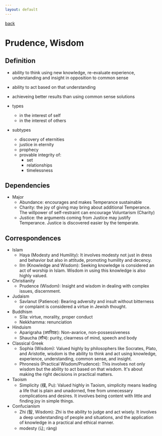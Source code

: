 ```yaml
---
layout: default
---
```

[back](./)

# Prudence, Wisdom

## Definition

- ability to think using new knowledge, re-evaluate experience, understanding and insight in opposition to common sense
- ability to act based on that understanding
- achieveing better results than using common sense solutions

- types
    - in the interest of self
    - in the interest of others

- subtypes
    - discovery of eternities
    - justice in eternity
    - prophecy
    - provable integrity of:
        - set
        - relationships
        - timelessness

## Dependencies

- Major
    - Abundance: encourages and makes Temperance sustainable
    - Charity: the joy of giving may bring about additional Temperance. The willpower of self-restraint can encourage Voluntarism (Charity)
    - Justice: the arguments coming from Justice may justify Temperance. Justice is discovered easier by the temperate.


## Correspondences

- Islam
    - Haya (Modesty and Humility): It involves modesty not just in dress and behavior but also in attitude, promoting humility and decency.
    - Ilm (Knowledge and Wisdom): Seeking knowledge is considered an act of worship in Islam. Wisdom in using this knowledge is also highly valued.
- Christianity
    - Prudence (Wisdom): Insight and wisdom in dealing with complex issues, discernment.
- Judaism
    - Savlanut (Patience): Bearing adversity and insult without bitterness or complaint is considered a virtue in Jewish thought.
- Buddhism
    - Sīla: virtue, morality, proper conduct
    - Nekkhamma: renunciation
- Hinduism
    - Aparigraha (अपरिग्रहः): Non-avarice, non-possessiveness
    - Shaucha (शौच): purity, clearness of mind, speech and body
- Classical Greek
    - Sophia (Wisdom): Valued highly by philosophers like Socrates, Plato, and Aristotle, wisdom is the ability to think and act using knowledge, experience, understanding, common sense, and insight.
    - Phronesis (Practical Wisdom/Prudence): This involves not only wisdom but the ability to act based on that wisdom. It's about making the right decisions in practical matters.
- Taoism
    - Simplicity (樸, Pu): Valued highly in Taoism, simplicity means leading a life that is plain and unadorned, free from unnecessary complications and desires. It involves being content with little and finding joy in simple things.
- Confucianism
    - Zhi (智, Wisdom): Zhi is the ability to judge and act wisely. It involves a deep understanding of people and situations, and the application of knowledge in a practical and ethical manner.
    - modesty (让; ràng)
